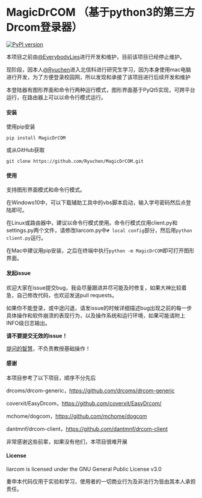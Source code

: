 # MagicDrCOM （基于python3的第三方Drcom登录器）

[![PyPI version](https://img.shields.io/pypi/v/liarcom.svg)](https://pypi.python.org/pypi/liarcom)

本项目之前由[@EverybodyLies](https://github.com/Everyb0dyLies)进行开发和维护，目前该项目已经停止维护。

现阶段，因本人[@Ryuchen](https://github.com/Ryuchen)进入北信科进行研究生学习，因为本身使用mac电脑进行开发，为了方便登录校园网，所以发现和承接了该项目进行后续开发和维护

本登陆器有图形界面和命令行两种运行模式，图形界面基于PyQt5实现，可跨平台运行，在路由器上可以以命令行模式运行。

#### 安装

使用pip安装

`pip install MagicDrCOM`

或从GitHub获取

`git clone https://github.com/Ryuchen/MagicDrCOM.git`

#### 使用

支持图形界面模式和命令行模式。

在Windows10中，可以下载辅助工具中的vbs脚本启动，输入学号密码然后点登陆即可。

在Linux或路由器中，建议以命令行模式使用。命令行模式仅用client.py和settings.py两个文件，请修改liarcom.py中`# local config`部分，然后用`python client.py`运行。

在Mac中建议用pip安装，之后在终端中执行`python -m MagicDrCOM`即可打开图形界面。

#### 发起issue

欢迎大家在issue提交bug，我会尽量跟进并尽可能及时修复，如果大神比较着急，自己修改代码，也欢迎发送pull requests。

如果你不能登录，或中途闪退，请发issue的时候详细描述bug出现之前的每一步具体操作和软件崩溃的表现行为，以及操作系统和运行环境，如果可能请附上INFO级日志输出。

**请不要提交无效的issue！**

[提问的智慧](https://github.com/ryanhanwu/How-To-Ask-Questions-The-Smart-Way/blob/master/README-zh_CN.md)，不负责教授基础操作！

#### 感谢

本项目参考了以下项目，顺序不分先后

drcoms/drcom-generic，https://github.com/drcoms/drcom-generic

coverxit/EasyDrcom，https://github.com/coverxit/EasyDrcom/

mchome/dogcom，https://github.com/mchome/dogcom

dantmnf/drcom-client，https://github.com/dantmnf/drcom-client

非常感谢这些前辈，如果没有他们，本项目很难开展

#### License

liarcom is licensed under the GNU General Public License v3.0

重申本代码仅用于实验和学习，使用者的一切商业行为及非法行为皆由其本人承担责任。

